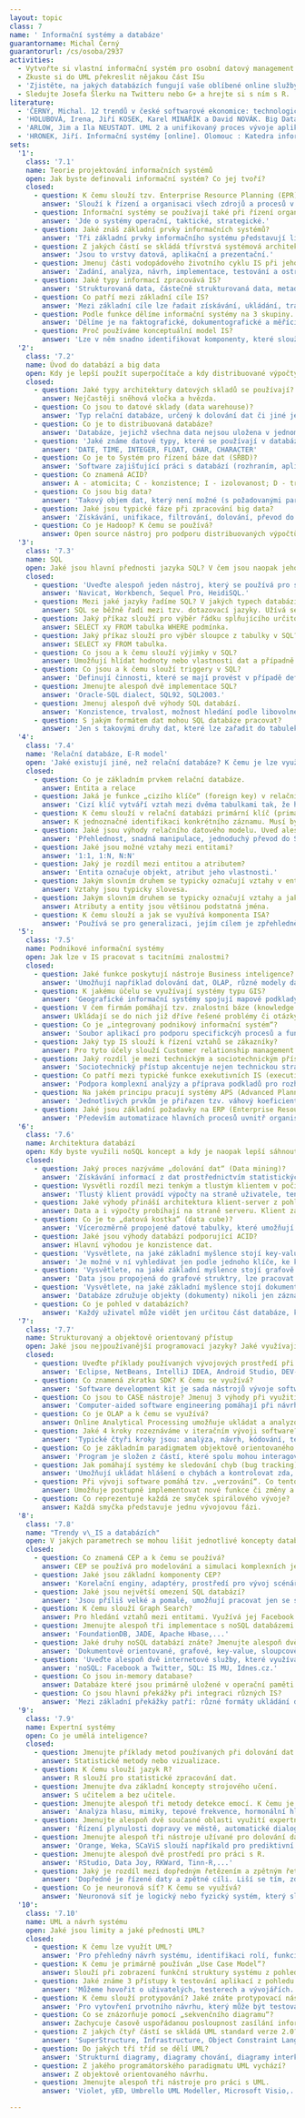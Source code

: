 ```yaml
---
layout: topic
class: 7
name: ' Informační systémy a databáze'
guarantorname: Michal Černý
guarantorurl: /cs/osoba/2937
activities:
  - Vytvořte si vlastní informační systém pro osobní datový management.
  - Zkuste si do UML překreslit nějakou část ISu
  - 'Zjistěte, na jakých databázích fungují vaše oblíbené online služby.'
  - Sledujte Josefa Šlerku na Twitteru nebo G+ a hrejte si s ním s R.
literature:
  - 'ČERNÝ, Michal. 12 trendů v české softwarové ekonomice: technologické, ekonomické, sociální a etické aspekty ICT. 1. vyd. Brno: Masarykova univerzita, 2014. 139 s. neuvedeno. ISBN 978-80-210-6803-2.'
  - 'HOLUBOVÁ, Irena, Jiří KOSEK, Karel MINAŘÍK a David NOVÁK. Big Data a NoSQL databáze. První vydání. Praha: Grada, 2015, 281 stran. ISBN 978-80-247-5466-6.'
  - 'ARLOW, Jim a Ila NEUSTADT. UML 2 a unifikovaný proces vývoje aplikací: objektově orientovaná analýza a návrh prakticky. Brno: Computer Press, 2007, 567 s. ISBN 978-80-251-1503-9.'
  - 'HRONEK, Jiří. Informační systémy [online]. Olomouc : Katedra informatiky Přírodovědecká fakulta Univerzita Palackého, 2007 [cit. 2011-01-05]. Dostupné z WWW: https://phoenix.inf.upol.cz/esf/ucebni/infoSys.pdf.'
sets:
  '1':
    class: '7.1'
    name: Teorie projektování informačních systémů
    open: Jak byste definovali informační systém? Co jej tvoří?
    closed:
      - question: K čemu slouží tzv. Enterprise Resource Planning (EPR) nástroje?
        answer: 'Slouží k řízení a organisaci všech zdrojů a procesů v instuci na všech úrovních (operační, taktické, strategické).'
      - question: Informační systémy se používají také při řízení organizací. V jakých 3 úrovních řízení se používají?
        answer: 'Jde o systémy operační, taktické, strategické.'
      - question: Jaké znáš základní prvky informačních systémů?
        answer: 'Tři základní prvky informačního systému představují lidé, informace a informační infrastruktura.'
      - question: Z jakých částí se skládá třívrstvá systémová architektura IS?
        answer: 'Jsou to vrstvy datová, aplikační a prezentační.'
      - question: Jmenuj části vodopádového životního cyklu IS při jeho implementaci.
        answer: 'Zadání, analýza, návrh, implementace, testování a ostrý provoz.'
      - question: Jaké typy informací zpracovává IS?
        answer: 'Strukturovaná data, částečně strukturovaná data, metadata a nestrukturovaná data.'
      - question: Co patří mezi základní cíle IS?
        answer: 'Mezi základní cíle lze řadait získávání, ukládání, transformaci a přenos informací.'
      - question: Podle funkce dělíme informační systémy na 3 skupiny. Vyjmenujte je.
        answer: 'Dělíme je na faktografické, dokumentografické a měřící či regulační.'
      - question: Proč používáme konceptuální model IS?
        answer: 'Lze v něm snadno identifikovat komponenty, které slouží pro interakci s okolím, které mají naopak funkce vnitřních zpracovávajících procesů.'
  '2':
    class: '7.2'
    name: Úvod do databází a big data
    open: Kdy je lepší použít superpočítače a kdy distribuované výpočty?
    closed:
      - question: Jaké typy architektury datových skladů se používají?
        answer: Nejčastěji sněhová vločka a hvězda.
      - question: Co jsou to datové sklady (data warehouse)?
        answer: 'Typ relační databáze, určený k dolování dat či jiné jejich analýze.'
      - question: Co je to distribuovaná databáze?
        answer: 'Databáze, jejichž všechna data nejsou uložena v jednom systému ani na jednom místě.'
      - question: 'Jaké známe datové typy, které se používají v databázích? Alespoň 3 příklady.'
        answer: 'DATE, TIME, INTEGER, FLOAT, CHAR, CHARACTER'
      - question: Co je to Systém pro řízení báze dat (SŘBD)?
        answer: 'Software zajišťující práci s databází (rozhraním, aplikačními programy i daty).'
      - question: Co znamená ACID?
        answer: A - atomicita; C - konzistence; I - izolovanost; D - trvalost. Jde o vlastnosti SQL databáze.
      - question: Co jsou big data?
        answer: 'Takový objem dat, který není možné (s požadovanými parametry) zpracovat běžnými prostředky.'
      - question: Jaké jsou typické fáze při zpracování big data?
        answer: 'Získávání, unifikace, filtrování, dolování, převod do representace, čištění, prezentace'
      - question: Co je Hadoop? K čemu se používá?
        answer: Open source nástroj pro podporu distribuovaných výpočtů.
  '3':
    class: '7.3'
    name: SQL
    open: Jaké jsou hlavní přednosti jazyka SQL? V čem jsou naopak jeho limity?
    closed:
      - question: 'Uveďte alespoň jeden nástroj, který se používá pro správu MySQL databáze.'
        answer: 'Navicat, Workbench, Sequel Pro, HeidiSQL.'
      - question: Mezi jaké jazyky řadíme SQL? V jakých typech databází se používá?
        answer: SQL se běžně řadí mezi tzv. dotazovací jazyky. Užívá se téměř ve všech relačních databázích.
      - question: Jaký příkaz slouží pro výběr řádku splňujícího určitou podmínku v SQL?
        answer: SELECT xy FROM tabulka WHERE podmínka.
      - question: Jaký příkaz slouží pro výběr sloupce z tabulky v SQL?
        answer: SELECT xy FROM tabulka.
      - question: Co jsou a k čemu slouží výjimky v SQL?
        answer: Umožňují hlídat hodnoty nebo vlastnosti dat a případně upozornit na chybu.
      - question: Co jsou a k čemu slouží triggery v SQL?
        answer: 'Definují činnosti, které se mají provést v případě definované události nad tabulkou.'
      - question: Jmenujte alespoň dvě implementace SQL?
        answer: 'Oracle-SQL dialect, SQL92, SQL2003.'
      - question: Jmenuj alespoň dvě výhody SQL databází.
        answer: 'Konzistence, trvalost, možnost hledání podle libovolného parametru, udržování úplných informací o datech.'
      - question: S jakým formátem dat mohou SQL databáze pracovat?
        answer: 'Jen s takovými druhy dat, které lze zařadit do tabulek.'
  '4':
    class: '7.4'
    name: 'Relační databáze, E-R model'
    open: 'Jaké existují jiné, než relační databáze? K čemu je lze využít?'
    closed:
      - question: Co je základním prvkem relační databáze.
        answer: Entita a relace
      - question: Jaká je funkce „cizího klíče“ (foreign key) v relační databázi?
        answer: 'Cizí klíč vytváří vztah mezi dvěma tabulkami tak, že hodnota v určeném sloupci jedné tabulky musí existovat v jiném primárním klíči.'
      - question: K čemu slouží v relační databázi primární klíč (primary key)? Jakou hodnotu nesmí obsahovat?
        answer: K jednoznačné identifikaci konkrétního záznamu. Musí být tedy unikátní a neprázdný.
      - question: Jaké jsou výhody relačního datového modelu. Uveď alespoň dva.
        answer: 'Přehlednost, snadná manipulace, jednoduchý převod do SQL.'
      - question: Jaké jsou možné vztahy mezi entitami?
        answer: '1:1, 1:N, N:N'
      - question: Jaký je rozdíl mezi entitou a atributem?
        answer: 'Entita označuje objekt, atribut jeho vlastnosti.'
      - question: Jakým slovním druhem se typicky označují vztahy v entitně relačním (E-R) modelu?
        answer: Vztahy jsou typicky slovesa.
      - question: Jakým slovním druhem se typicky označují vztahy a jakým entity a atributy?
        answer: Atributy a entity jsou většinou podstatná jména.
      - question: K čemu slouží a jak se využívá komponenta ISA?
        answer: 'Používá se pro generalizaci, jejím cílem je zpřehlednění návrhu databáze.'
  '5':
    class: '7.5'
    name: Podnikové informační systémy
    open: Jak lze v IS pracovat s tacitními znalostmi?
    closed:
      - question: Jaké funkce poskytují nástroje Business inteligence?
        answer: 'Umožňují například dolování dat, OLAP, různé modely datavé analýzy nebo reportování.'
      - question: K jakému účelu se využívají systémy typu GIS?
        answer: 'Geografické informační systémy spojují mapové podklady s nějakou další informací (například rozložení teploty, informace o firmách atp.)'
      - question: V čem firmám pomáhají tzv. znalostní báze (knowledge base)?
        answer: Ukládají se do nich již dříve řešené problémy či otázky a odpovědi na ně. Firma se k nim pak může snadno vracet.
      - question: Co je „integrovaný podnikový informační systém“?
        answer: 'Soubor aplikací pro podporu specifickcýh procesů a funkcí organizace. Je tvořen jak technickými prostředky, tak také lidmi a procesy.'
      - question: Jaký typ IS slouží k řízení vztahů se zákazníky?
        answer: Pro tyto účely slouží Customer relationship management (CRM).
      - question: Jaký rozdíl je mezi technickým a sociotechnickým přístupem k počítačovým systémům?
        answer: 'Sociotechnický přístup akcentuje nejen technickou stránku implementace ICT, ale zaměřuje se také na osoby a jejich potřeby a požadavky.'
      - question: Co patří mezi typické funkce exekutivních IS (executive IS)? Uveďte alespoň dva příklady.
        answer: 'Podpora komplexní analýzy a příprava podkladů pro rozhodování, pomoc se strategickým a taktickým řízením.'
      - question: Na jakém principu pracují systémy APS (Advanced Planning System)?
        answer: 'Jednotlivých prvkům je přiřazen tzv. váhový koeficient, který umožňuje hledat lokální optima určitých procesů.'
      - question: Jaké jsou základní požadavky na ERP (Enterprise Resource Planning) systémy?
        answer: 'Především automatizace hlavních procesů uvnitř organisace, správa a sdílení dat, zpřístupnění informací v reálném čase, řízení přístupů atp.'
  '6':
    class: '7.6'
    name: Architektura databází
    open: Kdy byste využili noSQL koncept a kdy je naopak lepší sáhnout pro SQL?
    closed:
      - question: Jaký proces nazýváme „dolování dat“ (Data mining)?
        answer: 'Získávání informací z dat prostřednictvím statistických nebo jiných analytickcýh metod, obvykle netriviálního charakteru.'
      - question: Vysvětli rozdíl mezi tenkým a tlustým klientem v počítačových sítích.
        answer: 'Tlustý klient provádí výpočty na straně uživatele, tenký je jen prostředím pro komunikaci se serverem, který se stará o všechny výpočty.'
      - question: Jaké výhody přináší architektura klient-server z pohledu objemu přenášených dat?
        answer: Data a i výpočty probíhají na straně serveru. Klient zadává jen nová data a zjišťuje informace. Tím dochází ke snížení datového toku.
      - question: Co je to „datová kostka“ (data cube)?
        answer: 'Vícerozměrně propojené datové tabulky, které umožňují pokročilou analýzu dat.'
      - question: Jaké jsou výhody databází podporující ACID?
        answer: Hlavní výhodou je konzistence dat.
      - question: 'Vysvětlete, na jaké základní myšlence stojí key-value databáze. Jaké má výhody a slabiny?'
        answer: 'Je možné v ní vyhledávat jen podle jednoho klíče, ke kterému je přiřazena jen jedna hodnota. Typicky URL. Databáze je menší a rychlejší.'
      - question: 'Vysvětlete, na jaké základní myšlence stojí grafově konstruované databáze.'
        answer: 'Data jsou propojená do grafové struktry, lze pracovat s hledáním minimálních cest, cyklů, vztahů atp.'
      - question: 'Vysvětlete, na jaké základní myšlence stojí dokumentově orientované databáze. Jaké má výhody a slabiny?'
        answer: 'Databáze združuje objekty (dokumenty) nikoli jen záznamy v databázy. Umožňují sémantické vyhledávání, fulltextové prohledávání záznamů atp.'
      - question: Co je pohled v databázích?
        answer: 'Každý uživatel může vidět jen určitou část databáze, která je omezená buď počtem záznamů, nebo určitými sloupci.'
  '7':
    class: '7.7'
    name: Strukturovaný a objektově orientovaný přístup
    open: Jaké jsou nejpoužívanější programovací jazyky? Jaké využívají paradigma?
    closed:
      - question: Uveďte příklady používaných vývojových prostředí při vývoji SW.
        answer: 'Eclipse, NetBeans, IntelliJ IDEA, Android Studio, DEV-C++.'
      - question: Co znamená zkratka SDK? K čemu se využívá?
        answer: 'Software development kit je sada nástrojů vývoje softwaru pro konkrétní prostředí, platformu nebo operační systém.'
      - question: Co jsou to CASE nástroje? Jmenuj 3 výhody při využití CASE nástrojů při vývoji software.
        answer: 'Computer-aided software engineering pomáhají při návrhu softwaru. Zajišťují přehlednost, strukturu, zlepšují komunikaci se zákazníkem,...'
      - question: Co je OLAP a k čemu se využívá?
        answer: Online Analytical Processing umožňuje ukládat a analyzovat velké objemy dat. Většinou se využívá u BI.
      - question: Jaké 4 kroky rozeznáváme v iteračním vývoji software?
        answer: 'Typické čtyři kroky jsou: analýza, návrh, kódování, testování.'
      - question: Co je základním paradigmatem objektově orientovaného programování?
        answer: 'Program je složen z částí, které spolu mohou interagovat, ale jsou vzájemně oddělené.'
      - question: Jak pomáhají systémy ke sledování chyb (bug tracking) při vývoji software?
        answer: 'Umožňují ukládat hlášení o chybách a kontrolovat zda, kým a jak byly opraveny.'
      - question: Při vývoji software pomáhá tzv. „verzování“. Co tento pojem znamená? Jaké platformy lze pro něj využít?
        answer: Umožňuje postupně implementovat nové funkce či změny a sledovat změny chávání systému. Lze pro něj užít například GitHub.
      - question: Co reprezentuje každá ze smyček spirálového vývoje?
        answer: Každá smyčka představuje jednu vývojovou fázi.
  '8':
    class: '7.8'
    name: "Trendy v\_IS a databázích"
    open: V jakých parametrech se mohou lišit jednotlivé koncepty databázových systémů?
    closed:
      - question: Co znamená CEP a k čemu se používá?
        answer: CEP se používá pro modelování a simulaci komplexních jevů a definování reakcí na ně.
      - question: Jaké jsou základní komponenty CEP?
        answer: 'Korelační enginy, adaptéry, prostředí pro vývoj scénářů, symulační prostředí a deshboard.'
      - question: Jaké jsou největší omezení SQL databází?
        answer: 'Jsou příliš velké a pomalé, umožňují pracovat jen se strukturovanými záznamy.'
      - question: K čemu slouží Graph Search?
        answer: Pro hledání vztahů mezi entitami. Využívá jej Facebook napříkald pro hledání společných zájmů přátel.
      - question: Jmenujte alespoň tři implementace s noSQL databázemi.
        answer: 'FoundationDB, JADE, Apache Hbase,...'
      - question: Jaké druhy noSQL databází znáte? Jmenujte alespoň dvě.
        answer: 'Dokumentově orientované, grafové, key-value, sloupcově orientované'
      - question: 'Uveďte alespoň dvě internetové služby, které využívají SQL a dvě, které využívají noSQL.'
        answer: 'noSQL: Facebook a Twitter, SQL: IS MU, Idnes.cz.'
      - question: Co jsou in-memory database?
        answer: Databáze které jsou primárně uložené v operační paměti. Jsou podstatně rychlejší než databáze optimalizované pro disk.
      - question: Co jsou hlavní překážky při integraci různých IS?
        answer: 'Mezi základní překážky patří: různé formáty ukládání dat, rozdílené metadatové popisy, specifické požadavky různých komponent, bezpečnost atd.'
  '9':
    class: '7.9'
    name: Expertní systémy
    open: Co je umělá inteligence?
    closed:
      - question: Jmenujte příklady metod používaných při dolování dat.
        answer: Statistické metody nebo vizualizace.
      - question: K čemu slouží jazyk R?
        answer: R slouží pro statistické zpracování dat.
      - question: Jmenujte dva základní koncepty strojového učení.
        answer: S učitelem a bez učitele.
      - question: Jmenujte alespoň tři metody detekce emocí. K čemu je lze využít?
        answer: 'Analýza hlasu, mimiky, tepové frekvence, hormonální hladiny, tělesné teploty, galvanického odporu kůže.'
      - question: Jmenujte alespoň dvě současné oblasti využití expertních systémů.
        answer: 'Řízení plynulosti dopravy ve městě, automatické dialogové systémy telefonních operátorů, logistické systémy, systémy řízení kvality.'
      - question: Jmenujte alespoň tři nástroje užívané pro dolování dat a popište způsob jejich využití.
        answer: 'Orange, Weka, SCaViS slouží napříkald pro prediktivní analýzu, klasifikaci objektů, vizualizaci atp.'
      - question: Jmenujte alespoň dvě prostředí pro práci s R.
        answer: 'RStudio, Data Joy, RKWard, Tinn-R,...'
      - question: Jaký je rozdíl mezi dopředným řetězením a zpětným řetězením?
        answer: 'Dopředné je řízené daty a zpětné cíli. Liší se tím, zda vycházíme z předpokládaného cíle, nebo znalosti současného stavu.'
      - question: Co je neuronová síť? K čemu se využívá?
        answer: 'Neuronová síť je logický nebo fyzický systém, který slouží pro umělou inteligenci, typicky se využívá pro učení se tříděním.'
  '10':
    class: '7.10'
    name: UML a návrh systému
    open: Jaké jsou limity a jaké přednosti UML?
    closed:
      - question: K čemu lze využít UML?
        answer: 'Pro přehledný návrh systému, identifikaci rolí, funkcí a vztahů.'
      - question: K čemu je primárně používán „Use Case Model“?
        answer: Slouží při zobrazení funkční struktury systému z pohledu uživatele.
      - question: Jaké známe 3 přístupy k testování aplikací z pohledu testovací skupiny?
        answer: 'Můžeme hovořit o uživatelých, testerech a vývojářích. Každá skupina přitom poskytuje specifickou zpětnou vazbu.'
      - question: K čemu slouží protypování? Jaké znáte protypovací nástroje?
        answer: 'Pro vytovření prvotního návrhu, který může být testován nebo prezentován veřejnosti. Axure, Pencil Project, Concept.ly, Moqups.'
      - question: Co se znázorňuje pomocí „sekvenčního diagramu“?
        answer: Zachycuje časově uspořádanou posloupnost zasílání informací mezi objekty. Jde tedy o příklad interakčního diagramu.
      - question: Z jakých čtyř částí se skládá UML standard verze 2.0?
        answer: 'SuperStructure, Infrastructure, Object Constraint Language, Diagram Interchange'
      - question: Do jakých tří tříd se dělí UML?
        answer: 'Strukturní diagramy, diagramy chování, diagramy interkace'
      - question: Z jakého programátorského paradigmatu UML vychází?
        answer: Z objektově orientovaného návrhu.
      - question: Jmenujte alespoň tři nástroje pro práci s UML.
        answer: 'Violet, yED, Umbrello UML Modeller, Microsoft Visio,...'

---
```

